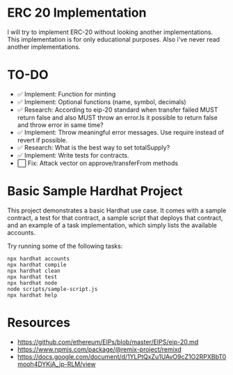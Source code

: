# ERC 20 Implementation

I will try to implement ERC-20 without looking another implementations. This implementation is for only educational purposes. Also i've never read another implementations.

# TO-DO

- ✅ Implement: Function for minting
- ✅ Implement: Optional functions (name, symbol, decimals)
- ✅ Research: According to eip-20 standard when transfer failed MUST return false and also MUST throw an error.Is it possible to return false and throw error in same time?
- ✅ Implement: Throw meaningful error messages. Use require instead of revert if possible.
- ✅ Research: What is the best way to set totalSupply?
- ✅ Implement: Write tests for contracts.
- ⬜️ Fix: Attack vector on approve/transferFrom methods

# Basic Sample Hardhat Project

This project demonstrates a basic Hardhat use case. It comes with a sample contract, a test for that contract, a sample script that deploys that contract, and an example of a task implementation, which simply lists the available accounts.

Try running some of the following tasks:

```shell
npx hardhat accounts
npx hardhat compile
npx hardhat clean
npx hardhat test
npx hardhat node
node scripts/sample-script.js
npx hardhat help
```

# Resources

- https://github.com/ethereum/EIPs/blob/master/EIPS/eip-20.md
- https://www.npmjs.com/package/@remix-project/remixd
- https://docs.google.com/document/d/1YLPtQxZu1UAvO9cZ1O2RPXBbT0mooh4DYKjA_jp-RLM/view
